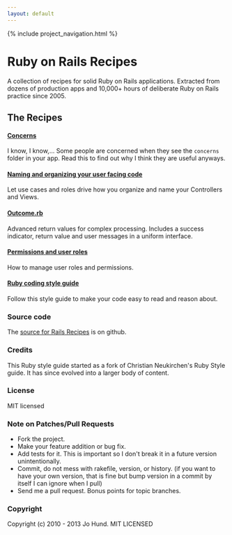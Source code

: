 ```yaml
---
layout: default
---
```


{% include project_navigation.html %}

<div class="page-header">
  <h1>Ruby on Rails Recipes</h1>
</div>

A collection of recipes for solid Ruby on Rails applications. Extracted from
dozens of production apps and 10,000+ hours of deliberate Ruby on Rails practice
since 2005.


The Recipes
-----------

#### [Concerns](pages/concerns.html)

I know, I know,... Some people are concerned when they see the `concerns` folder
in your app. Read this to find out why I think they are useful anyways.


#### [Naming and organizing your user facing code](pages/naming_and_organizing_your_user_facing_code.html)

Let use cases and roles drive how you organize and name your Controllers and Views.


#### [Outcome.rb](pages/outcome.html)

Advanced return values for complex processing. Includes a success indicator,
return value and user messages in a uniform interface.


#### [Permissions and user roles](pages/permissions_and_user_roles.html)

How to manage user roles and permissions.


#### [Ruby coding style guide](pages/ruby_coding_style_guide.html)

Follow this style guide to make your code easy to read and reason about.


### Source code

The [source for Rails Recipes](https://github.com/jhund/rails-recipes) is on github.


### Credits

This Ruby style guide started as a fork of Christian Neukirchen's Ruby Style guide.
It has since evolved into a larger body of content.


### License

MIT licensed



### Note on Patches/Pull Requests

* Fork the project.
* Make your feature addition or bug fix.
* Add tests for it. This is important so I don't break it in a future version unintentionally.
* Commit, do not mess with rakefile, version, or history.
  (if you want to have your own version, that is fine but bump version in a commit by itself I can ignore when I pull)
* Send me a pull request. Bonus points for topic branches.



### Copyright

Copyright (c) 2010 - 2013 Jo Hund. MIT LICENSED
